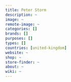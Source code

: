 ```yaml
---
title: Peter Storm
description: ~
image: ~
remote-image: ~
categories: []
brands: []
purposes: []
types: []
countries: [united-kingdom]
website: ~
shop: ~
store-finder: ~
about: ~
wiki: ~
---
```

